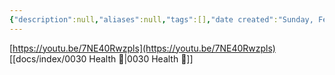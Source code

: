 ```yaml
---
{"description":null,"aliases":null,"tags":[],"date created":"Sunday, February 26th 2023, 8:14:45 pm","date modified":"Monday, February 27th 2023, 6:20:45 pm","created":"2023-02-26T20:14:45","updated":"2023-07-15T21:33:02","title":"뼈 주사 기전과 부작용","dg-publish":true,"permalink":"/docs/뼈 주사 기전과 부작용/","dgPassFrontmatter":true}
---
```



[https://youtu.be/7NE40Rwzpls](https://youtu.be/7NE40Rwzpls)  
 [[docs/index/0030 Health 💪\|0030 Health 💪]]
